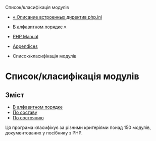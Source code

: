 Список/класифікація модулів

-   [« Описание встроенных директив php.ini](ini.core.html)
    
-   [В алфавитном порядке »](extensions.alphabetical.html)
    
-   [PHP Manual](index.html)
    
-   [Appendices](appendices.html)
    
-   Список/класифікація модулів
    

# Список/класифікація модулів

## Зміст

-   [В алфавитном порядке](extensions.alphabetical.html)
-   [По составу](extensions.membership.html)
-   [По состоянию](extensions.state.html)

Ця програма класифікує за різними критеріями понад 150 модулів, документованих у посібнику з PHP.